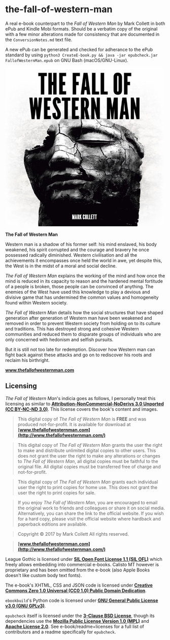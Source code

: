 # the-fall-of-western-man

A real e-book counterpart to the *Fall of Western Man* by Mark Collett in both ePub and Kindle Mobi formats. Should be a verbatim copy of the original with a few minor alterations made for consistency that are documented in the `ConversionNotes.md` text file.

A new ePub can be generated and checked for adherance to the ePub standard by using `python3 CreateE-book.py && java -jar epubcheck.jar FallofWesternMan.epub` on GNU Bash (macOS/GNU-Linux).

<img src="https://github.com/inferno986return/the-fall-of-western-man/blob/master/e-book/OEBPS/images/cover.jpg" width="500px" height="500px" alt=""/>

**The Fall of Western Man**

Western man is a shadow of his former self: his mind enslaved, his body weakened, his spirit corrupted and the courage and bravery he once possessed radically diminished. Western civilisation and all the achievements it encompasses once held the world in awe, yet despite this, the West is in the midst of a moral and social decline.

*The Fall of Western Man* explains the working of the mind and how once the mind is reduced in its capacity to reason and the hardened mental fortitude of a people is broken, those people can be convinced of anything. The enemies of the West have used this knowledge to play a devious and divisive game that has undermined the common values and homogeneity found within Western society.

*The Fall of Western Man* details how the social structures that have shaped generation after generation of Western man have been weakened and removed in order to prevent Western society from holding on to its culture and traditions. This has destroyed strong and cohesive Western communities and reduced them to disparate groups of individuals who are only concerned with hedonism and selfish pursuits.

But it is still not too late for redemption. Discover how Western man can fight back against these attacks and go on to rediscover his roots and reclaim his birthright.

**www.thefallofwesternman.com**

## Licensing

*The Fall of Western Man*'s indicia goes as follows, I personally treat this licensing as similar to **[Attribution-NonCommercial-NoDerivs 3.0 Unported (CC BY-NC-ND 3.0)](https://creativecommons.org/licenses/by-nc-nd/3.0/)**. This license covers the book's content and images.

>This digital copy of *The Fall of Western Man* is **FREE** and was produced not-for-profit. It is available for download at **[www.thefallofwesternman.com](http://www.thefallofwesternman.com/)**

>This digital copy of *The Fall of Western Man* grants the user the right to make and distribute unlimited digital copies to other users. This does not grant the user the right to make any alterations or changes to *The Fall of Western Man*, all digital copies must be faithful to the original file. All digital copies must be transferred free of charge and not-for-profit.

>This digital copy of *The Fall of Western Man* grants each individual user the right to print copies for home use. This does not grant the user the right to print copies for sale.

>If you enjoy *The Fall of Western Man*, you are encouraged to email the original work to friends and colleagues or share it on social media. Alternatively, you can share the link to the official website. If you wish for a hard copy, please visit the official website where hardback and paperback editions are available.

>Copyright © 2017 by Mark Collett
>All rights reserved.

>**[www.thefallofwesternman.com](http://www.thefallofwesternman.com/)**

League Gothic is licensed under **[SIL Open Font License 1.1 (SIL OFL)](https://scripts.sil.org/ofl)** which freely allows embedding into commercial e-books. Calisto MT however is proprietary and has been omitted from the e-book (also Apple Books doesn't like custom body text fonts).

The e-book's XHTML, CSS and JSON code is licensed under **[Creative Commons Zero 1.0 Universal (CC0 1.0) Public Domain Dedication](https://creativecommons.org/publicdomain/zero/1.0/)**.

`ebookbuild`'s Python code is licensed under **[GNU General Public License v3.0 (GNU GPLv3)](https://www.gnu.org/licenses/gpl-3.0.en.html)**.

`epubcheck` itself is licensed under the **[3-Clause BSD License](https://opensource.org/licenses/BSD-3-Clause)**, though its dependencies use the **[Mozilla Public License Version 1.0 (MPL)](https://www-archive.mozilla.org/MPL/MPL-1.0.html)** and **[Apache License 2.0](https://www.apache.org/licenses/LICENSE-2.0)**. See e-book/readme+licenses for a full list of contributors and a readme specifically for `epubcheck`.
